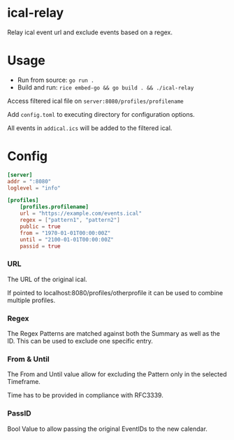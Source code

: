 ical-relay
==========
Relay ical event url and exclude events based on a regex.

# Usage
* Run from source: `go run .`
* Build and run: `rice embed-go && go build . && ./ical-relay`

Access filtered ical file on `server:8080/profiles/profilename`

Add `config.toml` to executing directory for configuration options.

All events in `addical.ics` will be added to the filtered ical.

# Config
```toml
[server]
addr = ":8080"
loglevel = "info"

[profiles]
    [profiles.profilename]
    url = "https://example.com/events.ical"
    regex = ["pattern1", "pattern2"]
    public = true
    from = "1970-01-01T00:00:00Z"
    until = "2100-01-01T00:00:00Z"
    passid = true
```

### URL

The URL of the original ical.

If pointed to localhost:8080/profiles/otherprofile it can be used to combine multiple profiles.

### Regex

The Regex Patterns are matched against both the Summary as well as the ID. This can be used to exclude one specific entry.

### From & Until

The From and Until value allow for excluding the Pattern only in the selected Timeframe.

Time has to be provided in compliance with RFC3339.

### PassID

Bool Value to allow passing the original EventIDs to the new calendar.
